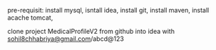pre-requisit:
install mysql,
isntall idea,
install git,
install maven,
install acache tomcat,

clone project MedicalProfileV2 from github into idea
with sohil8chhabriya@gmail.com/abcd@123
